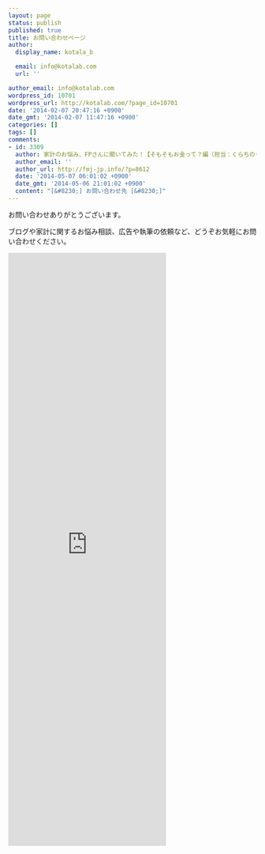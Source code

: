 ```yaml
---
layout: page
status: publish
published: true
title: お問い合わせページ
author:
  display_name: kotala_b

  email: info@kotalab.com
  url: ''

author_email: info@kotalab.com
wordpress_id: 10701
wordpress_url: http://kotalab.com/?page_id=10701
date: '2014-02-07 20:47:16 +0900'
date_gmt: '2014-02-07 11:47:16 +0900'
categories: []
tags: []
comments:
- id: 3309
  author: 家計のお悩み、FPさんに聞いてみた！【そもそもお金って？編（担当：くらちのりこ）】
  author_email: ''
  author_url: http://fmj-jp.info/?p=8612
  date: '2014-05-07 06:01:02 +0900'
  date_gmt: '2014-05-06 21:01:02 +0900'
  content: "[&#8230;] お問い合わせ先 [&#8230;]"
---
```

<p>お問い合わせありがとうございます。</p>
<p>ブログや家計に関するお悩み相談、広告や執筆の依頼など、どうぞお気軽にお問い合わせください。</p>
<p><iframe src="https://docs.google.com/forms/d/1exwUby8m3BxRLS2573dE-udykx1-wravoWFdbyHUylY/viewform?embedded=true" width="320" height="1200" frameborder="0" marginheight="0" marginwidth="0">読み込み中...</iframe></p>
